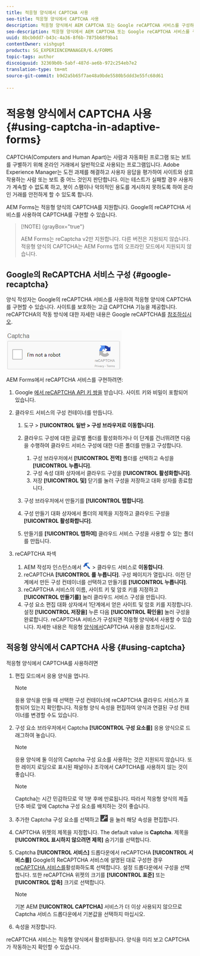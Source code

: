 ```yaml
---
title: 적응형 양식에서 CAPTCHA 사용
seo-title: 적응형 양식에서 CAPTCHA 사용
description: 적응형 양식에서 AEM CAPTCHA 또는 Google reCAPTCHA 서비스를 구성하는 방법을 알아봅니다.
seo-description: 적응형 양식에서 AEM CAPTCHA 또는 Google reCAPTCHA 서비스를 구성하는 방법을 알아봅니다.
uuid: 8bcb0dd7-b43c-4a36-8f6b-7875b68f9ba1
contentOwner: vishgupt
products: SG_EXPERIENCEMANAGER/6.4/FORMS
topic-tags: author
discoiquuid: 32369b0b-5abf-487d-ae6b-972c254eb7e2
translation-type: tm+mt
source-git-commit: b9d2a5b65f7ae48a9bde5580b5ddd3e55fc68d61

---
```



# 적응형 양식에서 CAPTCHA 사용 {#using-captcha-in-adaptive-forms}

CAPTCHA(Computers and Human Apart)는 사람과 자동화된 프로그램 또는 보트를 구별하기 위해 온라인 거래에서 일반적으로 사용되는 프로그램입니다. Adobe Experience Manager는 도전 과제를 해결하고 사용자 응답을 평가하여 사이트와 상호 작용하는 사람 또는 보트 중 어느 것인지 판단합니다. 이는 테스트가 실패할 경우 사용자가 계속할 수 없도록 하고, 봇이 스팸이나 악의적인 용도를 게시하지 못하도록 하여 온라인 거래를 안전하게 할 수 있도록 합니다.

AEM Forms는 적응형 양식의 CAPTCHA를 지원합니다. Google의 reCAPTCHA 서비스를 사용하여 CAPTCHA를 구현할 수 있습니다.

>[!NOTE] {grayBox=&quot;true&quot;}
>
>AEM Forms는 reCaptcha v2만 지원합니다. 다른 버전은 지원되지 않습니다.
>적응형 양식의 CAPTCHA는 AEM Forms 앱의 오프라인 모드에서 지원되지 않습니다.

## Google의 ReCAPTCHA 서비스 구성 {#google-recaptcha}

양식 작성자는 Google의 reCAPTCHA 서비스를 사용하여 적응형 양식에 CAPTCHA를 구현할 수 있습니다. 사이트를 보호하는 고급 CAPTCHA 기능을 제공합니다. reCAPTCHA의 작동 방식에 대한 자세한 내용은 Google reCAPTCHA를 [참조하십시오](https://developers.google.com/recaptcha/).

![apaptcha](assets/recaptcha.png)

AEM Forms에서 reCAPTCHA 서비스를 구현하려면:

1. Google [에서 reCAPTCHA API 키 쌍을](https://www.google.com/recaptcha/admin) 받습니다. 사이트 키와 비밀이 포함되어 있습니다.
1. 클라우드 서비스의 구성 컨테이너를 만듭니다.

   1. 도구 > **[!UICONTROL 일반 > 구성 브라우저로 이동합니다]**.
   1. 클라우드 구성에 대한 글로벌 폴더를 활성화하거나 이 단계를 건너뛰려면 다음을 수행하여 클라우드 서비스 구성에 대한 다른 폴더를 만들고 구성합니다.

      1. 구성 브라우저에서 **[!UICONTROL 전역]** 폴더를 선택하고 속성을 **[!UICONTROL 누릅니다]**.
      1. 구성 속성 대화 상자에서 클라우드 구성을 **[!UICONTROL 활성화합니다]**.
      1. 저장 **[!UICONTROL 및]** 닫기를 눌러 구성을 저장하고 대화 상자를 종료합니다.
   1. 구성 브라우저에서 만들기를 **[!UICONTROL 탭합니다]**.
   1. 구성 만들기 대화 상자에서 폴더의 제목을 지정하고 클라우드 구성을 **[!UICONTROL 활성화합니다]**.
   1. 만들기를 **[!UICONTROL 탭하여]** 클라우드 서비스 구성을 사용할 수 있는 폴더를 만듭니다.


1. reCAPTCHA 파섹

   1. AEM 작성자 인스턴스에서 ![도구](assets/tools.png) > 클라우드 서비스로 **이동합니다**.
   1. reCAPTCHA **[!UICONTROL 를 누릅니다]**. 구성 페이지가 열립니다. 이전 단계에서 만든 구성 컨테이너를 선택하고 만들기를 **[!UICONTROL 누릅니다]**.
   1. reCAPTCHA 서비스의 이름, 사이트 키 및 암호 키를 지정하고 **[!UICONTROL 만들기를]** 눌러 클라우드 서비스 구성을 만듭니다.
   1. 구성 요소 편집 대화 상자에서 1단계에서 얻은 사이트 및 암호 키를 지정합니다. 설정 **[!UICONTROL 저장을]** 누른 다음 **[!UICONTROL 확인을]** 눌러 구성을 완료합니다.
   reCAPTCHA 서비스가 구성되면 적응형 양식에서 사용할 수 있습니다. 자세한 내용은 적응형 [양식에서](#using-captcha)CAPTCHA 사용을 참조하십시오.

## 적응형 양식에서 CAPTCHA 사용 {#using-captcha}

적응형 양식에서 CAPTCHA를 사용하려면

1. 편집 모드에서 응용 양식을 엽니다.

   >[!NOTE]
   >
   >응용 양식을 만들 때 선택한 구성 컨테이너에 reCAPTCHA 클라우드 서비스가 포함되어 있는지 확인합니다. 적응형 양식 속성을 편집하여 양식과 연결된 구성 컨테이너를 변경할 수도 있습니다.

1. 구성 요소 브라우저에서 Captcha **[!UICONTROL 구성 요소를]** 응용 양식으로 드래그하여 놓습니다.

   >[!NOTE]
   >
   >응용 양식에 둘 이상의 Captcha 구성 요소를 사용하는 것은 지원되지 않습니다. 또한 레이지 로딩으로 표시된 패널이나 조각에서 CAPTCHA를 사용하지 않는 것이 좋습니다.

   >[!NOTE]
   >
   >Captcha는 시간 민감하므로 약 1분 후에 만료됩니다. 따라서 적응형 양식의 제출 단추 바로 앞에 Captcha 구성 요소를 배치하는 것이 좋습니다.

1. 추가한 Captcha 구성 요소를 선택하고 ![cmppr](assets/cmppr.png) 을 눌러 해당 속성을 편집합니다.
1. CAPTCHA 위젯의 제목을 지정합니다. The default value is **Captcha**. 제목을 **[!UICONTROL 표시하지 않으려면 제목]** 숨기기를 선택합니다.
1. Captcha **[!UICONTROL 서비스]** 드롭다운에서 reCAPTCHA **[!UICONTROL 서비스를]** Google의 ReCAPTCHA 서비스에 설명된 대로 구성한 경우 [reCAPTCHA 서비스를](#google-recaptcha)활성화하도록 선택합니다. 설정 드롭다운에서 구성을 선택합니다. 또한 reCAPTCHA 위젯의 크기를 **[!UICONTROL 표준]** 또는 **[!UICONTROL 압축]** 크기로 선택합니다.

   >[!NOTE]
   >
   >기본 AEM **[!UICONTROL CAPTCHA]** 서비스가 더 이상 사용되지 않으므로 Captcha 서비스 드롭다운에서 기본값을 선택하지 마십시오.

1. 속성을 저장합니다.

reCAPTCHA 서비스는 적응형 양식에서 활성화됩니다. 양식을 미리 보고 CAPTCHA가 작동하는지 확인할 수 있습니다.
